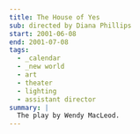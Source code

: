```yaml
---
title: The House of Yes
sub: directed by Diana Phillips
start: 2001-06-08
end: 2001-07-08
tags:
  - _calendar
  - _new world
  - art
  - theater
  - lighting
  - assistant director
summary: |
  The play by Wendy MacLeod.
---
```

